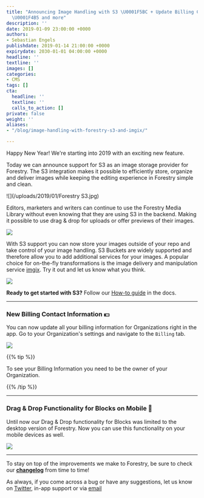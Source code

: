 ```yaml
---
title: "Announcing Image Handling with S3 \U0001F5BC️ + Update Billing Contact Information
  \U0001F4B5 and more"
description: ''
date: 2019-01-09 23:00:00 +0000
authors:
- Sebastian Engels
publishdate: 2019-01-14 21:00:00 +0000
expirydate: 2030-01-01 04:00:00 +0000
headline: ''
textline: ''
images: []
categories:
- CMS
tags: []
cta:
  headline: ''
  textline: ''
  calls_to_action: []
private: false
weight: ''
aliases:
- "/blog/image-handling-with-forestry-s3-and-imgix/"

---
```

Happy New Year! We're starting into 2019 with an exciting new feature. 

Today we can announce support for S3 as an image storage provider for Forestry. The S3 integration makes it possible to efficiently store, organize and deliver images while keeping the editing experience in Forestry simple and clean.

![](/uploads/2019/01/Forestry S3.jpg)

Editors, marketers and writers can continue to use the Forestry Media Library without even knowing that they are using S3 in the backend. Making it possible to use drag & drop for uploads or offer previews of their images.

![](/uploads/2019/01/dragndrop.png)

With S3 support you can now store your images outside of your repo and take control of your image handling. S3 Buckets are widely supported and therefore allow you to add additional services for your images. A popular choice for on-the-fly transformations is the image delivery and manipulation service [imgix](https://docs.imgix.com/setup/quick-start). Try it out and let us know what you think.

![](/uploads/2019/01/manipulations-2.png)

**Ready to get started with S3?** Follow our [How-to guide](/docs/media/s3/) in the docs.

***

### New Billing Contact Information 💵

You can now update all your billing information for Organizations right in the app. Go to your Organization's settings and navigate to the `Billing` tab.

![](/uploads/2019/01/billing-information.png)

{{% tip %}}

To see your Billing Information you need to be the owner of your Organization.

{{% /tip %}}

***

### Drag & Drop Functionality for Blocks on Mobile 📱

Until now our Drag & Drop functionality for Blocks was limited to the desktop version of Forestry. Now you can use this functionality on your mobile devices as well.

![](/uploads/2019/01/dnd-blocks-mobile.gif)

***

To stay on top of the improvements we make to Forestry, be sure to check our [**changelog**](https://forestry.io/docs/changelog/) from time to time!

As always, if you come across a bug or have any suggestions, let us know on [Twitter](https://twitter.com/forestryio), in-app support or via [email](mailto:support@forestry.io)